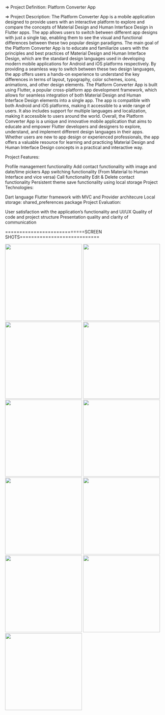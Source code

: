 => Project Definition: Platform Converter App

=> Project Description: The Platform Converter App is a mobile application designed to provide users with an interactive platform to explore and compare the concepts of Material Design and Human Interface Design in Flutter apps. The app allows users to switch between different app designs with just a single tap, enabling them to see the visual and functional differences between these two popular design paradigms. The main goal of the Platform Converter App is to educate and familiarize users with the principles and best practices of Material Design and Human Interface Design, which are the standard design languages used in developing modern mobile applications for Android and iOS platforms respectively. By providing a seamless way to switch between these two design languages, the app offers users a hands-on experience to understand the key differences in terms of layout, typography, color schemes, icons, animations, and other design elements. The Platform Converter App is built using Flutter, a popular cross-platform app development framework, which allows for seamless integration of both Material Design and Human Interface Design elements into a single app. The app is compatible with both Android and iOS platforms, making it accessible to a wide range of users. It also includes support for multiple languages and localization, making it accessible to users around the world. Overall, the Platform Converter App is a unique and innovative mobile application that aims to educate and empower Flutter developers and designers to explore, understand, and implement different design languages in their apps. Whether users are new to app design or experienced professionals, the app offers a valuable resource for learning and practicing Material Design and Human Interface Design concepts in a practical and interactive way.

Project Features:

Profile management functionality
Add contact functionality with image and date/time pickers
App switching functionality (From Material to Human Interface and vice versa)
Call functionality
Edit & Delete contact functionality
Persistent theme save functionality using local storage
Project Technologies:

Dart language
Flutter framework with MVC and Provider architecure
Local storage: shared_preferences package
Project Evaluation:

User satisfaction with the application’s functionality and UI/UX
Quality of code and project structure
Presentation quality and clarity of communication


============================SCREEN SHOTS============================

<img src="https://github.com/krish-radadiya/platform_converter_app_provider/assets/113992828/6f87d400-1224-4a43-864a-31e2593f7594" width="250">
<img src="https://github.com/krish-radadiya/platform_converter_app_provider/assets/113992828/70c30881-3954-4933-8801-d5355f73af8e" width="250">
<img src="https://github.com/krish-radadiya/platform_converter_app_provider/assets/113992828/ee02e55b-1781-4a50-a675-facdc47c26d7" width="250">
<img src="https://github.com/krish-radadiya/platform_converter_app_provider/assets/113992828/1d2df649-5b07-4200-a0bf-cbfc1128d180" width="250">
<img src="https://github.com/krish-radadiya/platform_converter_app_provider/assets/113992828/662f6573-f636-4601-ad99-24c86b8c2015" width="250">
<img src="https://github.com/krish-radadiya/platform_converter_app_provider/assets/113992828/0c7deef9-9b17-42f1-9de5-8d6517f03f92" width="250">
<img src="https://github.com/krish-radadiya/platform_converter_app_provider/assets/113992828/2dd0abf6-cf7f-4e95-964d-2183ce092e5f" width="250">
<img src="https://github.com/krish-radadiya/platform_converter_app_provider/assets/113992828/cd6891b4-f7f8-4387-9b31-a13373f9d923" width="250">
<img src="https://github.com/krish-radadiya/platform_converter_app_provider/assets/113992828/232b0149-58c2-4efa-8ac4-679d8f83c779" width="250">
<img src="https://github.com/krish-radadiya/platform_converter_app_provider/assets/113992828/4bf8ee2e-4531-4ffc-aafd-964322de91bf" width="250">
<img src="(https://github.com/krish-radadiya/platform_converter_app_provider/assets/113992828/bdcd2090-3985-495d-a731-7dab9b16a2d2" width="250">
